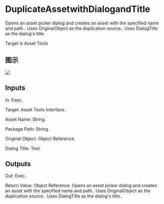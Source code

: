 # DuplicateAssetwithDialogandTitle

Opens an asset picker dialog and creates an asset with the specified name and path.. Uses OriginalObject as the duplication source.. Uses DialogTitle as the dialog's title.

Target is Asset Tools

## 图示

![]($-20221218-18474536.png)

## Inputs

In: Exec.

Target: Asset Tools Interface.

Asset Name: String.

Package Path: String.

Original Object: Object Reference.

Dialog Title: Text.  

## Outputs

Out: Exec.

Return Value: Object Reference. Opens an asset picker dialog and creates an asset with the specified name and path.. Uses OriginalObject as the duplication source.. Uses DialogTitle as the dialog's title..

